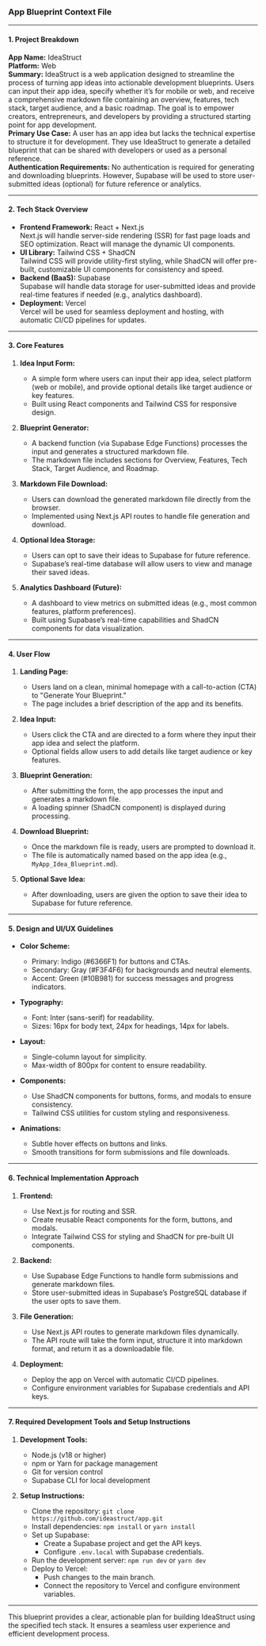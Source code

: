 ### App Blueprint Context File

---

#### 1. Project Breakdown

**App Name:** IdeaStruct  
**Platform:** Web  
**Summary:** IdeaStruct is a web application designed to streamline the process of turning app ideas into actionable development blueprints. Users can input their app idea, specify whether it’s for mobile or web, and receive a comprehensive markdown file containing an overview, features, tech stack, target audience, and a basic roadmap. The goal is to empower creators, entrepreneurs, and developers by providing a structured starting point for app development.  
**Primary Use Case:** A user has an app idea but lacks the technical expertise to structure it for development. They use IdeaStruct to generate a detailed blueprint that can be shared with developers or used as a personal reference.  
**Authentication Requirements:** No authentication is required for generating and downloading blueprints. However, Supabase will be used to store user-submitted ideas (optional) for future reference or analytics.

---

#### 2. Tech Stack Overview

- **Frontend Framework:** React + Next.js  
  Next.js will handle server-side rendering (SSR) for fast page loads and SEO optimization. React will manage the dynamic UI components.  
- **UI Library:** Tailwind CSS + ShadCN  
  Tailwind CSS will provide utility-first styling, while ShadCN will offer pre-built, customizable UI components for consistency and speed.  
- **Backend (BaaS):** Supabase  
  Supabase will handle data storage for user-submitted ideas and provide real-time features if needed (e.g., analytics dashboard).  
- **Deployment:** Vercel  
  Vercel will be used for seamless deployment and hosting, with automatic CI/CD pipelines for updates.

---

#### 3. Core Features

1. **Idea Input Form:**  
   - A simple form where users can input their app idea, select platform (web or mobile), and provide optional details like target audience or key features.  
   - Built using React components and Tailwind CSS for responsive design.  

2. **Blueprint Generator:**  
   - A backend function (via Supabase Edge Functions) processes the input and generates a structured markdown file.  
   - The markdown file includes sections for Overview, Features, Tech Stack, Target Audience, and Roadmap.  

3. **Markdown File Download:**  
   - Users can download the generated markdown file directly from the browser.  
   - Implemented using Next.js API routes to handle file generation and download.  

4. **Optional Idea Storage:**  
   - Users can opt to save their ideas to Supabase for future reference.  
   - Supabase’s real-time database will allow users to view and manage their saved ideas.  

5. **Analytics Dashboard (Future):**  
   - A dashboard to view metrics on submitted ideas (e.g., most common features, platform preferences).  
   - Built using Supabase’s real-time capabilities and ShadCN components for data visualization.

---

#### 4. User Flow

1. **Landing Page:**  
   - Users land on a clean, minimal homepage with a call-to-action (CTA) to "Generate Your Blueprint."  
   - The page includes a brief description of the app and its benefits.  

2. **Idea Input:**  
   - Users click the CTA and are directed to a form where they input their app idea and select the platform.  
   - Optional fields allow users to add details like target audience or key features.  

3. **Blueprint Generation:**  
   - After submitting the form, the app processes the input and generates a markdown file.  
   - A loading spinner (ShadCN component) is displayed during processing.  

4. **Download Blueprint:**  
   - Once the markdown file is ready, users are prompted to download it.  
   - The file is automatically named based on the app idea (e.g., `MyApp_Idea_Blueprint.md`).  

5. **Optional Save Idea:**  
   - After downloading, users are given the option to save their idea to Supabase for future reference.  

---

#### 5. Design and UI/UX Guidelines

- **Color Scheme:**  
  - Primary: Indigo (#6366F1) for buttons and CTAs.  
  - Secondary: Gray (#F3F4F6) for backgrounds and neutral elements.  
  - Accent: Green (#10B981) for success messages and progress indicators.  

- **Typography:**  
  - Font: Inter (sans-serif) for readability.  
  - Sizes: 16px for body text, 24px for headings, 14px for labels.  

- **Layout:**  
  - Single-column layout for simplicity.  
  - Max-width of 800px for content to ensure readability.  

- **Components:**  
  - Use ShadCN components for buttons, forms, and modals to ensure consistency.  
  - Tailwind CSS utilities for custom styling and responsiveness.  

- **Animations:**  
  - Subtle hover effects on buttons and links.  
  - Smooth transitions for form submissions and file downloads.  

---

#### 6. Technical Implementation Approach

1. **Frontend:**  
   - Use Next.js for routing and SSR.  
   - Create reusable React components for the form, buttons, and modals.  
   - Integrate Tailwind CSS for styling and ShadCN for pre-built UI components.  

2. **Backend:**  
   - Use Supabase Edge Functions to handle form submissions and generate markdown files.  
   - Store user-submitted ideas in Supabase’s PostgreSQL database if the user opts to save them.  

3. **File Generation:**  
   - Use Next.js API routes to generate markdown files dynamically.  
   - The API route will take the form input, structure it into markdown format, and return it as a downloadable file.  

4. **Deployment:**  
   - Deploy the app on Vercel with automatic CI/CD pipelines.  
   - Configure environment variables for Supabase credentials and API keys.  

---

#### 7. Required Development Tools and Setup Instructions

1. **Development Tools:**  
   - Node.js (v18 or higher)  
   - npm or Yarn for package management  
   - Git for version control  
   - Supabase CLI for local development  

2. **Setup Instructions:**  
   - Clone the repository: `git clone https://github.com/ideastruct/app.git`  
   - Install dependencies: `npm install` or `yarn install`  
   - Set up Supabase:  
     - Create a Supabase project and get the API keys.  
     - Configure `.env.local` with Supabase credentials.  
   - Run the development server: `npm run dev` or `yarn dev`  
   - Deploy to Vercel:  
     - Push changes to the main branch.  
     - Connect the repository to Vercel and configure environment variables.  

---

This blueprint provides a clear, actionable plan for building IdeaStruct using the specified tech stack. It ensures a seamless user experience and efficient development process.